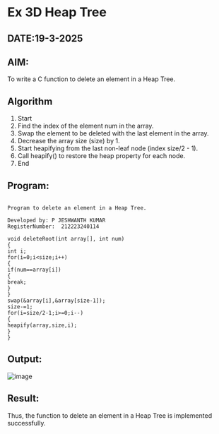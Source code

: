 # Ex 3D Heap Tree
## DATE:19-3-2025
## AIM:
To write a C function to delete an element in a Heap Tree.

## Algorithm
1. Start 
2. Find the index of the element num in the array. 
3. Swap the element to be deleted with the last element in the array. 
4. Decrease the array size (size) by 1. 
5. Start heapifying from the last non-leaf node (index size/2 - 1). 
6. Call heapify() to restore the heap property for each node. 
7. End 

## Program:
```

Program to delete an element in a Heap Tree.

Developed by: P JESHWANTH KUMAR
RegisterNumber:  212223240114

void deleteRoot(int array[], int num) 
{ 
int i; 
for(i=0;i<size;i++) 
{ 
if(num==array[i]) 
{ 
break; 
} 
} 
swap(&array[i],&array[size-1]); 
size-=1; 
for(i=size/2-1;i>=0;i--) 
{ 
heapify(array,size,i); 
} 
} 

```

## Output:

![image](https://github.com/user-attachments/assets/5ad7cc8e-bf7a-48cb-9086-80db0857402a)


## Result:
Thus, the function to delete an element in a Heap Tree is implemented successfully.

